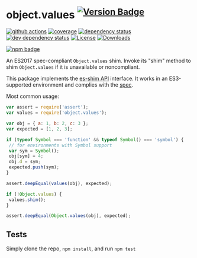 # object.values <sup>[![Version Badge][npm-version-svg]][package-url]</sup>

[![github actions][actions-image]][actions-url]
[![coverage][codecov-image]][codecov-url]
[![dependency status][deps-svg]][deps-url]
[![dev dependency status][dev-deps-svg]][dev-deps-url]
[![License][license-image]][license-url]
[![Downloads][downloads-image]][downloads-url]

[![npm badge][npm-badge-png]][package-url]

An ES2017 spec-compliant `Object.values` shim. Invoke its "shim" method to shim `Object.values` if it is unavailable or noncompliant.

This package implements the [es-shim API](https://github.com/es-shims/api) interface. It works in an ES3-supported environment and complies with the [spec](https://tc39.github.io/ecma262/#sec-object.values).

Most common usage:

```js
var assert = require('assert');
var values = require('object.values');

var obj = { a: 1, b: 2, c: 3 };
var expected = [1, 2, 3];

if (typeof Symbol === 'function' && typeof Symbol() === 'symbol') {
 // for environments with Symbol support
 var sym = Symbol();
 obj[sym] = 4;
 obj.d = sym;
 expected.push(sym);
}

assert.deepEqual(values(obj), expected);

if (!Object.values) {
 values.shim();
}

assert.deepEqual(Object.values(obj), expected);
```

## Tests

Simply clone the repo, `npm install`, and run `npm test`

[package-url]: https://npmjs.com/package/object.values
[npm-version-svg]: https://versionbadg.es/es-shims/Object.values.svg
[deps-svg]: https://david-dm.org/es-shims/Object.values.svg
[deps-url]: https://david-dm.org/es-shims/Object.values
[dev-deps-svg]: https://david-dm.org/es-shims/Object.values/dev-status.svg
[dev-deps-url]: https://david-dm.org/es-shims/Object.values#info=devDependencies
[npm-badge-png]: https://nodei.co/npm/object.values.png?downloads=true&stars=true
[license-image]: https://img.shields.io/npm/l/object.values.svg
[license-url]: LICENSE
[downloads-image]: https://img.shields.io/npm/dm/object.values.svg
[downloads-url]: https://npm-stat.com/charts.html?package=object.values
[codecov-image]: https://codecov.io/gh/es-shims/Object.values/branch/main/graphs/badge.svg
[codecov-url]: https://app.codecov.io/gh/es-shims/Object.values/
[actions-image]: https://img.shields.io/endpoint?url=https://github-actions-badge-u3jn4tfpocch.runkit.sh/es-shims/Object.values
[actions-url]: https://github.com/es-shims/Object.values/actions

